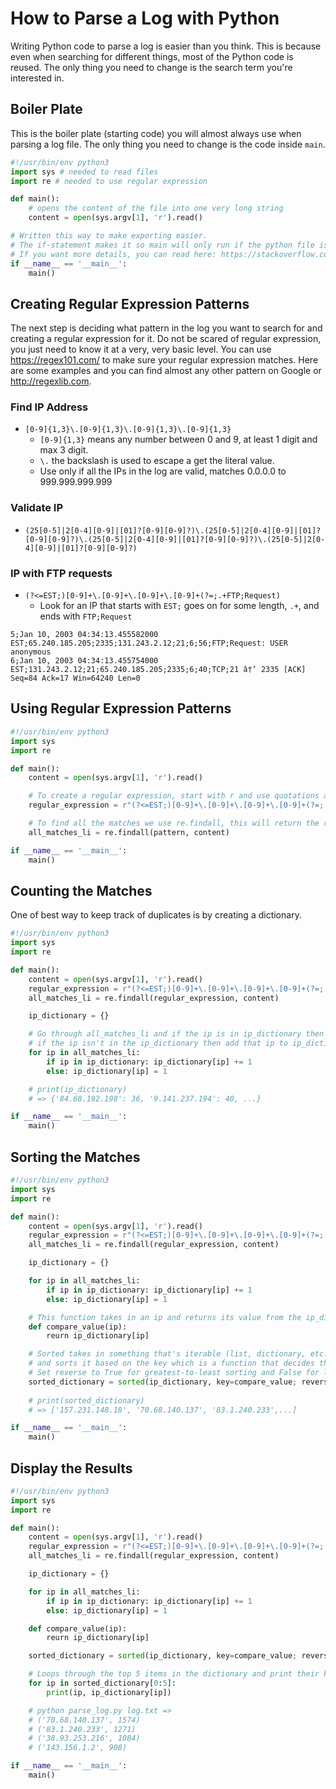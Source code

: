 # How to Parse a Log with Python
Writing Python code to parse a log is easier than you think. This is because even when searching for different things, most of the Python code is reused. The only thing you need to change is the search term you're interested in.

## Boiler Plate
This is the boiler plate (starting code) you will almost always use when parsing a log file. The only thing you need to change is the code inside `main`.
```py
#!/usr/bin/env python3
import sys # needed to read files
import re # needed to use regular expression

def main():
    # opens the content of the file into one very long string
    content = open(sys.argv[1], 'r').read()

# Written this way to make exporting easier. 
# The if-statement makes it so main will only run if the python file is ran directly. 
# If you want more details, you can read here: https://stackoverflow.com/questions/419163/what-does-if-name-main-do
if __name__ == '__main__':
    main()
```

## Creating Regular Expression Patterns
The next step is deciding what pattern in the log you want to search for and creating a regular expression for it. Do not be scared of regular expression, you just need to know it at a very, very basic level. You can use https://regex101.com/ to make sure your regular expression matches. Here are some examples and you can find almost any other pattern on Google or http://regexlib.com.

### Find IP Address
* `[0-9]{1,3}\.[0-9]{1,3}\.[0-9]{1,3}\.[0-9]{1,3}`  
    * `[0-9]{1,3}` means any number between 0 and 9, at least 1 digit and max 3 digit.
    * `\.` the backslash is used to escape a get the literal value.
    * Use only if all the IPs in the log are valid, matches 0.0.0.0 to 999.999.999.999

### Validate IP
* `(25[0-5]|2[0-4][0-9]|[01]?[0-9][0-9]?)\.(25[0-5]|2[0-4][0-9]|[01]?[0-9][0-9]?)\.(25[0-5]|2[0-4][0-9]|[01]?[0-9][0-9]?)\.(25[0-5]|2[0-4][0-9]|[01]?[0-9][0-9]?)`

### IP with FTP requests
* `(?<=EST;)[0-9]+\.[0-9]+\.[0-9]+\.[0-9]+(?=;.+FTP;Request)`
    * Look for an IP that starts with `EST;` goes on for some length, `.+`, and ends with `FTP;Request`
```
5;Jan 10, 2003 04:34:13.455582000 EST;65.240.185.205;2335;131.243.2.12;21;6;56;FTP;Request: USER anonymous
6;Jan 10, 2003 04:34:13.455754000 EST;131.243.2.12;21;65.240.185.205;2335;6;40;TCP;21 â†’ 2335 [ACK] Seq=84 Ack=17 Win=64240 Len=0
```

## Using Regular Expression Patterns
```py
#!/usr/bin/env python3
import sys
import re

def main():
    content = open(sys.argv[1], 'r').read()

    # To create a regular expression, start with r and use quotations around the regular expression pattern.
    regular_expression = r"(?<=EST;)[0-9]+\.[0-9]+\.[0-9]+\.[0-9]+(?=;.+FTP;Request)"

    # To find all the matches we use re.findall, this will return the result in a list.
    all_matches_li = re.findall(pattern, content)

if __name__ == '__main__':
    main()
```

## Counting the Matches
One of best way to keep track of duplicates is by creating a dictionary.
```py
#!/usr/bin/env python3
import sys
import re

def main():
    content = open(sys.argv[1], 'r').read()
    regular_expression = r"(?<=EST;)[0-9]+\.[0-9]+\.[0-9]+\.[0-9]+(?=;.+FTP;Request)"
    all_matches_li = re.findall(regular_expression, content)

    ip_dictionary = {}

    # Go through all_matches_li and if the ip is in ip_dictionary then increase the current value by 1, 
    # if the ip isn't in the ip_dictionary then add that ip to ip_dictionary set its value to 1.
    for ip in all_matches_li:
        if ip in ip_dictionary: ip_dictionary[ip] += 1
        else: ip_dictionary[ip] = 1

    # print(ip_dictionary) 
    # => {'84.68.192.198': 36, '9.141.237.194': 40, ...}

if __name__ == '__main__':
    main()
```
## Sorting the Matches
```py 
#!/usr/bin/env python3
import sys
import re

def main():
    content = open(sys.argv[1], 'r').read()
    regular_expression = r"(?<=EST;)[0-9]+\.[0-9]+\.[0-9]+\.[0-9]+(?=;.+FTP;Request)"
    all_matches_li = re.findall(regular_expression, content)

    ip_dictionary = {}

    for ip in all_matches_li:
        if ip in ip_dictionary: ip_dictionary[ip] += 1
        else: ip_dictionary[ip] = 1

    # This function takes in an ip and returns its value from the ip_dictionary.
    def compare_value(ip):
        reurn ip_dictionary[ip]

    # Sorted takes in something that's iterable (list, dictionary, etc.)
    # and sorts it based on the key which is a function that decides the sorting order.
    # Set reverse to True for greatest-to-least sorting and False for least-to-greatest sorting
    sorted_dictionary = sorted(ip_dictionary, key=compare_value; reverse=True)
    
    # print(sorted_dictionary)
    # => ['157.231.148.18', '70.68.140.137', '83.1.240.233',...]

if __name__ == '__main__':
    main()
```
## Display the Results 
```py 
#!/usr/bin/env python3
import sys
import re

def main():
    content = open(sys.argv[1], 'r').read()
    regular_expression = r"(?<=EST;)[0-9]+\.[0-9]+\.[0-9]+\.[0-9]+(?=;.+FTP;Request)"
    all_matches_li = re.findall(regular_expression, content)

    ip_dictionary = {}

    for ip in all_matches_li:
        if ip in ip_dictionary: ip_dictionary[ip] += 1
        else: ip_dictionary[ip] = 1

    def compare_value(ip):
        reurn ip_dictionary[ip]

    sorted_dictionary = sorted(ip_dictionary, key=compare_value; reverse=True)

    # Loops through the top 5 items in the dictionary and print their key and value.
    for ip in sorted_dictionary[0:5]:
        print(ip, ip_dictionary[ip])

    # python parse_log.py log.txt =>
    # ('70.68.140.137', 1574)
    # ('83.1.240.233', 1271)
    # ('38.93.253.216', 1084)
    # ('143.156.1.2', 908)

if __name__ == '__main__':
    main()
```